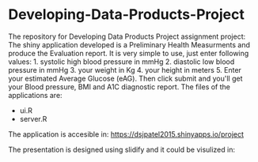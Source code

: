 Developing-Data-Products-Project
================================
The repository for Developing Data Products Project assignment project:
The shiny application developed is a Preliminary Health Measurments and produce the Evaluation report.
It is very simple to use, just enter following values:
    1. systolic high blood pressure in mmHg
    2. diastolic low blood pressure in mmHg
    3. your weight in Kg
    4. your height in meters
    5. Enter your estimated Average Glucose (eAG).
Then click submit and you'll get your Blood pressure, BMI and A1C diagnostic report.
The files of the applications are:
* ui.R
* server.R

The application is accesible in: https://dsjpatel2015.shinyapps.io/project

The presentation is designed using slidify and it could be visulized in:

